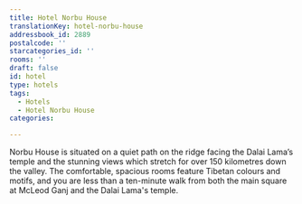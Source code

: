 ```yaml
---
title: Hotel Norbu House
translationKey: hotel-norbu-house
addressbook_id: 2889
postalcode: ''
starcategories_id: ''
rooms: ''
draft: false
id: hotel
type: hotels
tags:
  - Hotels
  - Hotel Norbu House
categories:

---
```

Norbu House is situated on a quiet path on the ridge facing the Dalai Lama’s temple and the stunning views which stretch for over 150 kilometres down the valley. The comfortable, spacious rooms feature Tibetan colours and motifs, and you are less than a ten-minute walk from both the main square at McLeod Ganj and the Dalai Lama's temple.
